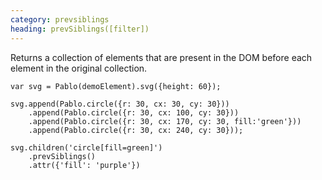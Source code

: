 ```yaml
---
category: prevsiblings
heading: prevSiblings([filter])
---
```


Returns a collection of elements that are present in the DOM before each element in the original collection.

    var svg = Pablo(demoElement).svg({height: 60});

    svg.append(Pablo.circle({r: 30, cx: 30, cy: 30}))
        .append(Pablo.circle({r: 30, cx: 100, cy: 30}))
        .append(Pablo.circle({r: 30, cx: 170, cy: 30, fill:'green'}))
        .append(Pablo.circle({r: 30, cx: 240, cy: 30}));

    svg.children('circle[fill=green]')
        .prevSiblings()
        .attr({'fill': 'purple'})
